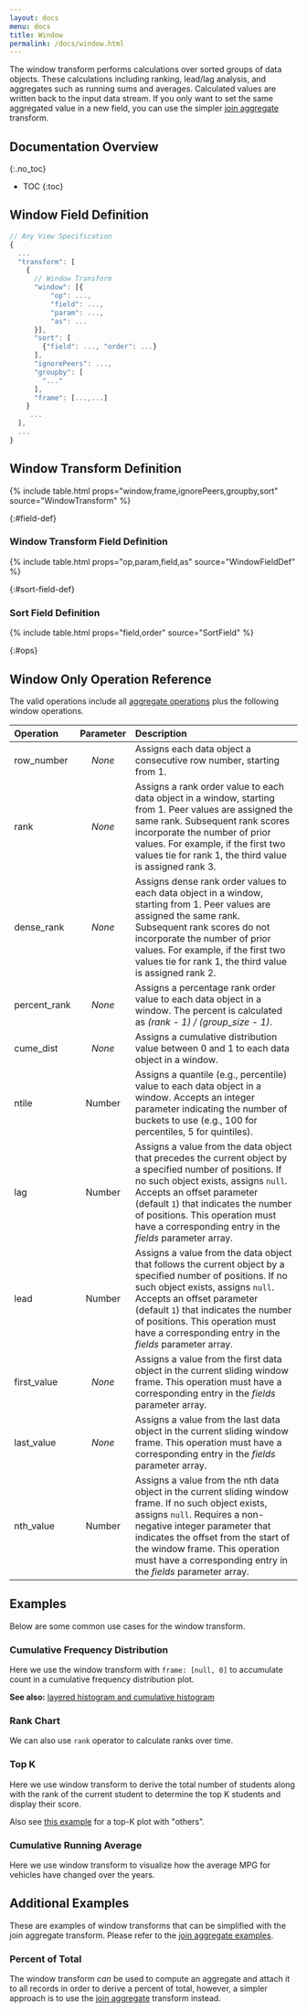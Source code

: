 ```yaml
---
layout: docs
menu: docs
title: Window
permalink: /docs/window.html
---
```


The window transform performs calculations over sorted groups of data objects. These calculations including ranking, lead/lag analysis, and aggregates such as running sums and averages. Calculated values are written back to the input data stream. If you only want to set the same aggregated value in a new field, you can use the simpler [join aggregate](joinaggregate.html) transform.

<!--prettier-ignore-start-->
## Documentation Overview
{:.no_toc}

- TOC
{:toc}

<!--prettier-ignore-end-->

## Window Field Definition

```js
// Any View Specification
{
  ...
  "transform": [
    {
      // Window Transform
      "window": [{
          "op": ...,
          "field": ...,
          "param": ...,
          "as": ...
      }],
      "sort": [
        {"field": ..., "order": ...}
      ],
      "ignorePeers": ...,
      "groupby": [
        "..."
      ],
      "frame": [...,...]
    }
     ...
  ],
  ...
}
```

## Window Transform Definition

{% include table.html props="window,frame,ignorePeers,groupby,sort" source="WindowTransform" %}

{:#field-def}

### Window Transform Field Definition

{% include table.html props="op,param,field,as" source="WindowFieldDef" %}

{:#sort-field-def}

### Sort Field Definition

{% include table.html props="field,order" source="SortField" %}

{:#ops}

## Window Only Operation Reference

The valid operations include all [aggregate operations](../aggregate/#ops) plus the following window operations.

| Operation | Parameter | Description |
| :-- | :-: | :-- |
| row_number | _None_ | Assigns each data object a consecutive row number, starting from 1. |
| rank | _None_ | Assigns a rank order value to each data object in a window, starting from 1. Peer values are assigned the same rank. Subsequent rank scores incorporate the number of prior values. For example, if the first two values tie for rank 1, the third value is assigned rank 3. |
| dense_rank | _None_ | Assigns dense rank order values to each data object in a window, starting from 1. Peer values are assigned the same rank. Subsequent rank scores do not incorporate the number of prior values. For example, if the first two values tie for rank 1, the third value is assigned rank 2. |
| percent_rank | _None_ | Assigns a percentage rank order value to each data object in a window. The percent is calculated as _(rank - 1) / (group_size - 1)_. |
| cume_dist | _None_ | Assigns a cumulative distribution value between 0 and 1 to each data object in a window. |
| ntile | Number | Assigns a quantile (e.g., percentile) value to each data object in a window. Accepts an integer parameter indicating the number of buckets to use (e.g., 100 for percentiles, 5 for quintiles). |
| lag | Number | Assigns a value from the data object that precedes the current object by a specified number of positions. If no such object exists, assigns `null`. Accepts an offset parameter (default `1`) that indicates the number of positions. This operation must have a corresponding entry in the _fields_ parameter array. |
| lead | Number | Assigns a value from the data object that follows the current object by a specified number of positions. If no such object exists, assigns `null`. Accepts an offset parameter (default `1`) that indicates the number of positions. This operation must have a corresponding entry in the _fields_ parameter array. |
| first_value | _None_ | Assigns a value from the first data object in the current sliding window frame. This operation must have a corresponding entry in the _fields_ parameter array. |
| last_value | _None_ | Assigns a value from the last data object in the current sliding window frame. This operation must have a corresponding entry in the _fields_ parameter array. |
| nth_value | Number | Assigns a value from the nth data object in the current sliding window frame. If no such object exists, assigns `null`. Requires a non-negative integer parameter that indicates the offset from the start of the window frame. This operation must have a corresponding entry in the _fields_ parameter array. |

## Examples

Below are some common use cases for the window transform.

### Cumulative Frequency Distribution

Here we use the window transform with `frame: [null, 0]` to accumulate count in a cumulative frequency distribution plot.

<div class="vl-example" data-name="area_cumulative_freq"></div>

**See also:** [layered histogram and cumulative histogram](../examples/layer_cumulative_histogram.html)

### Rank Chart

We can also use `rank` operator to calculate ranks over time.

<div class="vl-example" data-name="window_rank"></div>

### Top K

Here we use window transform to derive the total number of students along with the rank of the current student to determine the top K students and display their score.

<div class="vl-example" data-name="window_top_k"></div>

Also see [this example](https://vega.github.io/vega-lite/examples/window_top_k_others.html) for a top-K plot with "others".

### Cumulative Running Average

Here we use window transform to visualize how the average MPG for vehicles have changed over the years.

<div class="vl-example" data-name="window_cumulative_running_average"></div>

## Additional Examples

These are examples of window transforms that can be simplified with the join aggregate transform. Please refer to the [join aggregate examples](joinaggregate.html#examples).

### Percent of Total

The window transform *can* be used to compute an aggregate and attach it to all records in order to derive a percent of total, however, a simpler approach is to use the [join aggregate](joinaggregate.html) transform instead.
